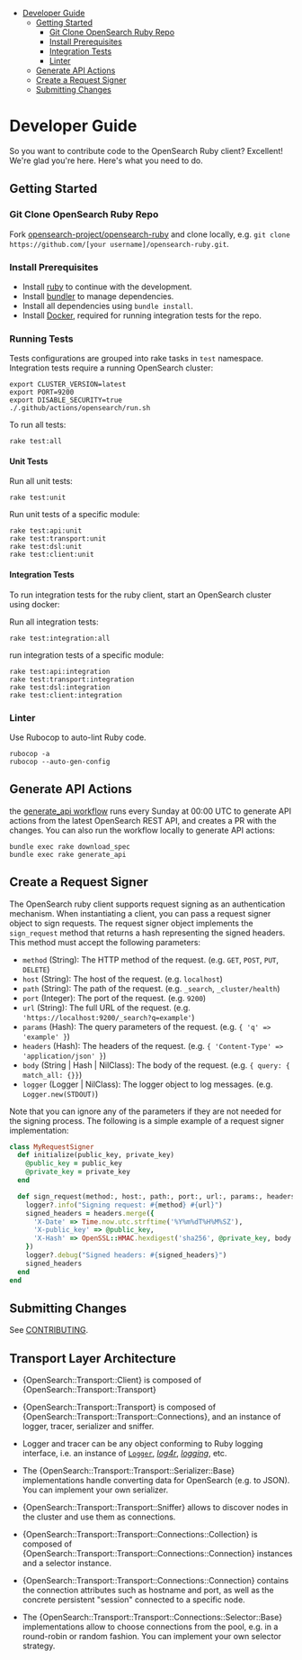 - [Developer Guide](#developer-guide)
  - [Getting Started](#getting-started)
    - [Git Clone OpenSearch Ruby Repo](#git-clone-opensearch-ruby-repo)
    - [Install Prerequisites](#install-prerequisites)
    - [Integration Tests](#integration-tests)
    - [Linter](#linter)
  - [Generate API Actions](#generate-api-actions)
  - [Create a Request Signer](#create-a-request-signer)
  - [Submitting Changes](#submitting-changes)

# Developer Guide

So you want to contribute code to the OpenSearch Ruby client? Excellent! We're glad you're here. Here's what you need to do.

## Getting Started

### Git Clone OpenSearch Ruby Repo

Fork [opensearch-project/opensearch-ruby](https://github.com/opensearch-project/opensearch-ruby) and clone locally, e.g. `git clone https://github.com/[your username]/opensearch-ruby.git`.

### Install Prerequisites

- Install [ruby](https://www.ruby-lang.org/en/documentation/installation/) to continue with the development.
- Install [bundler](https://bundler.io/) to manage dependencies.
- Install all dependencies using `bundle install`.
- Install [Docker](https://docs.docker.com/install/), required for running integration tests for the repo.

### Running Tests

Tests configurations are grouped into rake tasks in `test` namespace. Integration tests require a running OpenSearch cluster:

```
export CLUSTER_VERSION=latest
export PORT=9200
export DISABLE_SECURITY=true
./.github/actions/opensearch/run.sh
```

To run all tests:
```shell
rake test:all
```

#### Unit Tests

Run all unit tests:
```shell
rake test:unit
```

Run unit tests of a specific module:
```shell
rake test:api:unit
rake test:transport:unit
rake test:dsl:unit
rake test:client:unit
```

#### Integration Tests

To run integration tests for the ruby client, start an OpenSearch cluster using docker:



Run all integration tests:
```shell
rake test:integration:all
```

run integration tests of a specific module:

```shell
rake test:api:integration
rake test:transport:integration
rake test:dsl:integration
rake test:client:integration
```

### Linter

Use Rubocop to auto-lint Ruby code.

```
rubocop -a
rubocop --auto-gen-config
```

## Generate API Actions

the [generate_api workflow](.github/workflows/generate_api.yml) runs every Sunday at 00:00 UTC to generate API actions from the latest OpenSearch REST API, and creates a PR with the changes. You can also run the workflow locally to generate API actions:
```shell
bundle exec rake download_spec
bundle exec rake generate_api
```

## Create a Request Signer

The OpenSearch ruby client supports request signing as an authentication mechanism. When instantiating a client, you can pass a request signer object to sign requests. The request signer object implements the `sign_request` method that returns a hash representing the signed headers. This method must accept the following parameters:
- `method` (String): The HTTP method of the request. (e.g. `GET`, `POST`, `PUT`, `DELETE`)
- `host` (String): The host of the request. (e.g. `localhost`)
- `path` (String): The path of the request. (e.g. `_search`, `_cluster/health`)
- `port` (Integer): The port of the request. (e.g. `9200`)
- `url` (String): The full URL of the request. (e.g. `'https://localhost:9200/_search?q=example'`)
- `params` (Hash): The query parameters of the request. (e.g. `{ 'q' => 'example' }`)
- `headers` (Hash): The headers of the request. (e.g. `{ 'Content-Type' => 'application/json' }`)
- `body` (String | Hash | NilClass): The body of the request. (e.g. `{ query: { match_all: {}}`)
- `logger` (Logger | NilClass): The logger object to log messages. (e.g. `Logger.new(STDOUT)`)

Note that you can ignore any of the parameters if they are not needed for the signing process. The following is a simple example of a request signer implementation:

```ruby
class MyRequestSigner
  def initialize(public_key, private_key)
    @public_key = public_key
    @private_key = private_key
  end

  def sign_request(method:, host:, path:, port:, url:, params:, headers:, body:, logger:)
    logger?.info("Signing request: #{method} #{url}")
    signed_headers = headers.merge({
      'X-Date' => Time.now.utc.strftime('%Y%m%dT%H%M%SZ'),
      'X-public_key' => @public_key,
      'X-Hash' => OpenSSL::HMAC.hexdigest('sha256', @private_key, body.to_s)
    })
    logger?.debug("Signed headers: #{signed_headers}")
    signed_headers
  end
end
```

## Submitting Changes

See [CONTRIBUTING](CONTRIBUTING.md).

## Transport Layer Architecture

* {OpenSearch::Transport::Client} is composed of {OpenSearch::Transport::Transport}

* {OpenSearch::Transport::Transport} is composed of {OpenSearch::Transport::Transport::Connections}, and an instance of logger, tracer, serializer and sniffer.

* Logger and tracer can be any object conforming to Ruby logging interface, i.e. an instance of [`Logger`](http://www.ruby-doc.org/stdlib-1.9.3/libdoc/logger/rdoc/Logger.html), [_log4r_](https://rubygems.org/gems/log4r), [_logging_](https://github.com/TwP/logging/), etc.

* The {OpenSearch::Transport::Transport::Serializer::Base} implementations handle converting data for OpenSearch (e.g. to JSON). You can implement your own serializer.

* {OpenSearch::Transport::Transport::Sniffer} allows to discover nodes in the cluster and use them as connections.

* {OpenSearch::Transport::Transport::Connections::Collection} is composed of {OpenSearch::Transport::Transport::Connections::Connection} instances and a selector instance.

* {OpenSearch::Transport::Transport::Connections::Connection} contains the connection attributes such as hostname and port, as well as the concrete persistent "session" connected to a specific node.

* The {OpenSearch::Transport::Transport::Connections::Selector::Base} implementations allow to choose connections from the pool, e.g. in a round-robin or random fashion. You can implement your own selector strategy.
